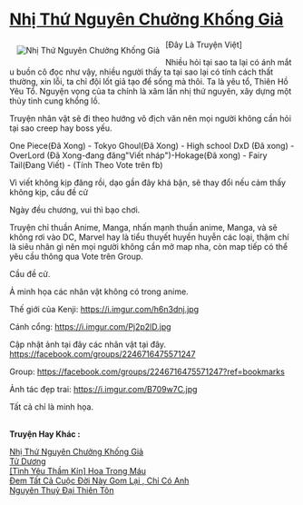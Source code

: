 <a href="https://utruyen.com/truyen/nhi-thu-nguyen-chuong-khong-gia/18874/" title="Nhị Thứ Nguyên Chưởng Khống Giả"><h1>Nhị Thứ Nguyên Chưởng Khống Giả</h1></a><div style="display:table"><img align="right" style="float: left; padding: 10px;" src="https://utruyen.com/images/story/200x260/nhi-thu-nguyen-chuong-khong-gia.jpg" alt="Nhị Thứ Nguyên Chưởng Khống Giả">[Đây Là Truyện Việt] <p></p>Nhiều hỏi tại sao ta lại có ánh mắt u buồn cô đọc như vậy, nhiều người thấy ta tại sao lại có tính cách thất thường, xin lỗi, ta chỉ đội lốt giả tạo để sống mà thôi. Ta là yêu tổ, Thiên Hồ Yêu Tổ. Nguyện vọng của ta chính là xâm lấn nhị thứ nguyên, xây dựng một thủy tinh cung khổng lồ.<p></p>Truyện nhân vật sẽ đi theo hướng vô địch văn nên mọi người không cần hỏi tại sao creep hay boss yếu. <p></p>One Piece(Đã Xong) - Tokyo Ghoul(Đã Xong) - High school DxD (Đã xong) - OverLord (Đã Xong-đang đăng"Viết nháp")-Hokage(Đã xong) - Fairy Tail(Đang Viết) - (Tính Theo Vote trên fb) <p></p>Vì viết không kịp đăng rồi, dạo gần đây khá bận, sẽ thay đổi nếu cảm thấy không kịp, cầu đề cử<p></p>Ngày đều chương, vui thì bạo chơi. <p></p>Truyện chỉ thuần Anime, Manga, nhấn mạnh thuần anime, Manga, và sẽ không rơi vào DC, Marvel hay là tiểu thuyết huyền huyễn các loại, thậm chí là siêu nhân gì nên mọi người không cần mở map nha, còn map tiếp có thể yêu cầu thông qua Vote trên Group. <p></p>Cầu đề cử. <p></p>Ả minh họa các nhân vật không có trong anime. <p></p>Thế giới của Kenji: https://i.imgur.com/h6n3dnj.jpg<p></p>Cánh cổng: https://i.imgur.com/Pj2p2lD.jpg<p></p>Cập nhật ảnh tại đây các nhân vật tại đây. https://facebook.com/groups/2246716475571247<p></p>Group: https://facebook.com/groups/2246716475571247?ref=bookmarks<p></p>Ảnh tác đẹp trai: https://i.imgur.com/B709w7C.jpg<p></p>Tất cả chỉ là minh họa.</div><p><br><b>Truyện Hay Khác :</b></p><a href="https://utruyen.com/truyen/nhi-thu-nguyen-chuong-khong-gia/18874/" alt="Nhị Thứ Nguyên Chưởng Khống Giả">Nhị Thứ Nguyên Chưởng Khống Giả</a><br/><a href="https://utruyen.com/truyen/tu-duong/17544/" alt="Tử Dương">Tử Dương</a><br/><a href="https://github.com/quanluxury/ngontinh_top100/tree/master/19385" alt="[Tình Yêu Thầm Kín] Hoa Trong Máu">[Tình Yêu Thầm Kín] Hoa Trong Máu</a><br/><a href="https://github.com/quanluxury/ngontinh_top100/tree/master/19528" alt="Đem Tất Cả Cuộc Đời Này Gom Lại , Chỉ Có Anh">Đem Tất Cả Cuộc Đời Này Gom Lại , Chỉ Có Anh</a><br/><a href="https://maps.google.com.sg/url?q=https%3A%2F%2Futruyen.com%2Ftruyen%2Fnguyen-thuy-dai-thien-ton%2F19144%2F" alt="Nguyên Thuỷ Đại Thiên Tôn">Nguyên Thuỷ Đại Thiên Tôn</a><br/>
